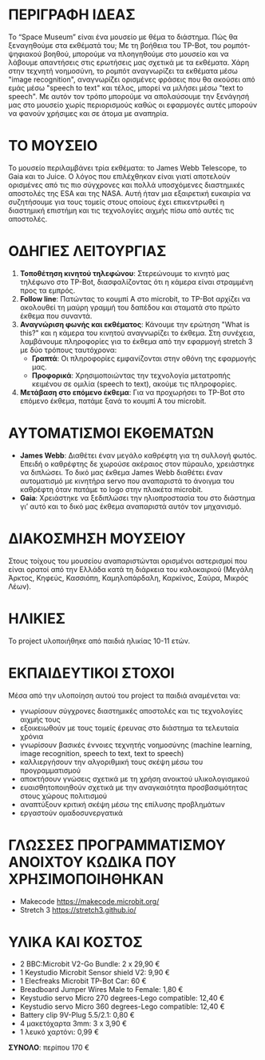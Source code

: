 # ΠΕΡΙΓΡΑΦΗ ΙΔΕΑΣ
Το “Space Museum” είναι ένα μουσείο με θέμα το διάστημα. Πώς θα ξεναγηθούμε στα εκθέματά του; Με τη βοήθεια του TP-Bot, του ρομπότ-ψηφιακού βοηθού, μπορούμε να πλοηγηθούμε στο μουσείο και να λάβουμε απαντήσεις στις ερωτήσεις μας σχετικά με τα εκθέματα. Χάρη στην τεχνητή νοημοσύνη, το ρομπότ αναγνωρίζει τα εκθέματα μέσω "image recognition", αναγνωρίζει ορισμένες φράσεις που θα ακούσει από εμάς μέσω "speech to text" και τέλος, μπορεί να μιλήσει μέσω "text to speech". Με αυτόν τον τρόπο μπορούμε να απολαύσουμε την ξενάγησή μας στο μουσείο χωρίς περιορισμούς καθώς οι εφαρμογές αυτές μπορούν να φανούν χρήσιμες και σε άτομα με αναπηρία.

# ΤΟ ΜΟΥΣΕΙΟ
Το μουσείο περιλαμβάνει τρία εκθέματα: το James Webb Telescope, το Gaia και το Juice. Ο λόγος που επιλέχθηκαν είναι γιατί αποτελούν ορισμένες από τις πιο σύγχρονες και πολλά υποσχόμενες διαστημικές αποστολές της ESA και της NASA. Αυτή ήταν μια εξαιρετική ευκαιρία να συζητήσουμε για τους τομείς στους οποίους έχει επικεντρωθεί η διαστημική επιστήμη και τις τεχνολογίες αιχμής πίσω από αυτές τις αποστολές.

# ΟΔΗΓΙΕΣ ΛΕΙΤΟΥΡΓΙΑΣ
1. **Τοποθέτηση κινητού τηλεφώνου**: Στερεώνουμε το κινητό μας τηλέφωνο στο TP-Bot, διασφαλίζοντας ότι η κάμερα είναι στραμμένη προς τα εμπρός.
2. **Follow line**: Πατώντας το κουμπί Α στο microbit, το TP-Bot αρχίζει να ακολουθεί τη μαύρη γραμμή του δαπέδου και σταματά στο πρώτο έκθεμα που συναντά.
3. **Αναγνώριση φωνής και εκθέματος**: Κάνουμε την ερώτηση "What is this?" και η κάμερα του κινητού αναγνωρίζει το έκθεμα. Στη συνέχεια, λαμβάνουμε πληροφορίες για το έκθεμα από την εφαρμογή stretch 3 με δύο τρόπους ταυτόχρονα:
   - **Γραπτά**: Οι πληροφορίες εμφανίζονται στην οθόνη της εφαρμογής μας.
   - **Προφορικά**: Χρησιμοποιώντας την τεχνολογία μετατροπής κειμένου σε ομιλία (speech to text), ακούμε τις πληροφορίες.
4. **Μετάβαση στο επόμενο έκθεμα**: Για να προχωρήσει το TP-Bot στο επόμενο έκθεμα, πατάμε ξανά το κουμπί Α του microbit.

# ΑΥΤΟΜΑΤΙΣΜΟΙ ΕΚΘΕΜΑΤΩΝ
- **James Webb**: Διαθέτει έναν μεγάλο καθρέφτη για τη συλλογή φωτός. Επειδή ο καθρέφτης δε χωρούσε ακέραιος στον πύραυλο, χρειάστηκε να διπλώσει. Το δικό μας έκθεμα James Webb διαθέτει έναν αυτοματισμό με κινητήρα servo που αναπαριστά το άνοιγμα του καθρέφτη όταν πατάμε το logo στην πλακέτα microbit.
- **Gaia**: Χρειάστηκε να ξεδιπλώσει την ηλιοπροστασία του στο διάστημα γι’ αυτό και το δικό μας έκθεμα αναπαριστά αυτόν τον μηχανισμό.

# ΔΙΑΚΟΣΜΗΣΗ ΜΟΥΣΕΙΟΥ
Στους τοίχους του μουσείου αναπαριστώνται ορισμένοι αστερισμοί που είναι ορατοί από την Ελλάδα κατά τη διάρκεια του καλοκαιριού (Μεγάλη Άρκτος, Κηφεύς, Κασσιόπη, Καμηλοπάρδαλη, Καρκίνος, Σαύρα, Μικρός Λέων).

# ΗΛΙΚΙΕΣ
Το project υλοποιήθηκε από παιδιά ηλικίας 10-11 ετών.

# ΕΚΠΑΙΔΕΥΤΙΚΟΙ ΣΤΟΧΟΙ
Μέσα από την υλοποίηση αυτού του project τα παιδιά αναμένεται να:
- γνωρίσουν σύγχρονες διαστημικές αποστολές και τις τεχνολογίες αιχμής τους
- εξοικειωθούν με τους τομείς έρευνας στο διάστημα τα τελευταία χρόνια
- γνωρίσουν βασικές έννοιες τεχνητής νοημοσύνης (machine learning, image recognition, speech to text, text to speech)
- καλλιεργήσουν την αλγοριθμική τους σκέψη μέσω του προγραμματισμού
- αποκτήσουν γνώσεις σχετικά με τη χρήση ανοικτού υλικολογισμικού
- ευαισθητοποιηθούν σχετικά με την αναγκαιότητα προσβασιμότητας στους χώρους πολιτισμού
- αναπτύξουν κριτική σκέψη μέσω της επίλυσης προβλημάτων
- εργαστούν ομαδοσυνεργατικά

# ΓΛΩΣΣΕΣ ΠΡΟΓΡΑΜΜΑΤΙΣΜΟΥ ΑΝΟΙΧΤΟΥ ΚΩΔΙΚΑ ΠΟΥ ΧΡΗΣΙΜΟΠΟΙΗΘΗΚΑΝ
- Makecode https://makecode.microbit.org/
- Stretch 3 https://stretch3.github.io/

# ΥΛΙΚΑ ΚΑΙ ΚΟΣΤΟΣ
- 2 BBC:Microbit V2-Go Bundle: 2 x 29,90 €
- 1 Keystudio Microbit Sensor shield V2: 9,90 €
- 1 Elecfreaks Microbit TP-Bot Car: 60 €
- Breadboard Jumper Wires Male to Female: 1,80 €
- Keystudio servo Micro 270 degrees-Lego compatible: 12,40 €
- Keystudio servo Micro 360 degrees-Lego compatible: 12,40 €
- Battery clip 9V-Plug 5.5/2.1: 0,80 €
- 4 μακετόχαρτα 3mm: 3 x 3,90 €
- 1 λευκό χαρτόνι: 0,99 €

**ΣΥΝΟΛΟ**: περίπου 170 €
